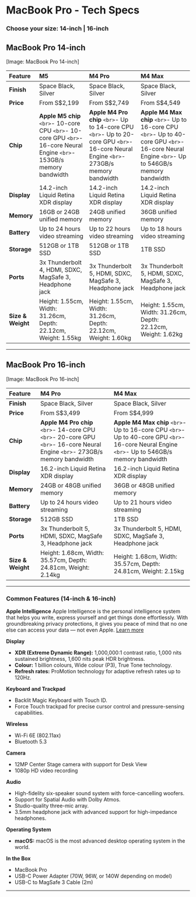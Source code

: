 # MacBook Pro - Tech Specs

### Choose your size: **14-inch** | 16-inch

## MacBook Pro 14-inch

[Image: MacBook Pro 14-inch]

| Feature                 | M5                                                                                                                                     | M4 Pro                                                                                                                                                 | M4 Max                                                                                                                                                       |
| :---------------------- | :------------------------------------------------------------------------------------------------------------------------------------- | :----------------------------------------------------------------------------------------------------------------------------------------------------- | :----------------------------------------------------------------------------------------------------------------------------------------------------------- |
| **Finish**        | Space Black, Silver                                                                                                                    | Space Black, Silver                                                                                                                                    | Space Black, Silver                                                                                                                                          |
| **Price**         | From S$2,199 | From S$2,749                                                                                                            | From S$4,549                                                                                                                                           |                                                                                                                                                              |
| **Chip**          | **Apple M5 chip** `<br>`- 10-core CPU `<br>`- 10-core GPU `<br>`- 16-core Neural Engine `<br>`- 153GB/s memory bandwidth | **Apple M4 Pro chip** `<br>`- Up to 14-core CPU `<br>`- Up to 20-core GPU `<br>`- 16-core Neural Engine `<br>`- 273GB/s memory bandwidth | **Apple M4 Max chip** `<br>`- Up to 16-core CPU `<br>`- Up to 40-core GPU `<br>`- 16-core Neural Engine `<br>`- Up to 546GB/s memory bandwidth |
| **Display**       | 14.2-inch Liquid Retina XDR display                                                                                                    | 14.2-inch Liquid Retina XDR display                                                                                                                    | 14.2-inch Liquid Retina XDR display                                                                                                                          |
| **Memory**        | 16GB or 24GB unified memory                                                                                                            | 24GB unified memory                                                                                                                                    | 36GB unified memory                                                                                                                                          |
| **Battery**       | Up to 24 hours video streaming                                                                                                         | Up to 22 hours video streaming                                                                                                                         | Up to 18 hours video streaming                                                                                                                               |
| **Storage**       | 512GB or 1TB SSD                                                                                                                       | 512GB or 1TB SSD                                                                                                                                       | 1TB SSD                                                                                                                                                      |
| **Ports**         | 3x Thunderbolt 4, HDMI, SDXC, MagSafe 3, Headphone jack                                                                                | 3x Thunderbolt 5, HDMI, SDXC, MagSafe 3, Headphone jack                                                                                                | 3x Thunderbolt 5, HDMI, SDXC, MagSafe 3, Headphone jack                                                                                                      |
| **Size & Weight** | Height: 1.55cm, Width: 31.26cm, Depth: 22.12cm, Weight: 1.55kg                                                                         | Height: 1.55cm, Width: 31.26cm, Depth: 22.12cm, Weight: 1.60kg                                                                                         | Height: 1.55cm, Width: 31.26cm, Depth: 22.12cm, Weight: 1.62kg                                                                                               |

---

## MacBook Pro 16-inch

[Image: MacBook Pro 16-inch]

| Feature                 | M4 Pro                                                                                                                                     | M4 Max                                                                                                                                                       |
| :---------------------- | :----------------------------------------------------------------------------------------------------------------------------------------- | :----------------------------------------------------------------------------------------------------------------------------------------------------------- |
| **Finish**        | Space Black, Silver                                                                                                                        | Space Black, Silver                                                                                                                                          |
| **Price**         | From S$3,499 | From S$4,999                                                                                                                |                                                                                                                                                              |
| **Chip**          | **Apple M4 Pro chip** `<br>`- 14-core CPU `<br>`- 20-core GPU `<br>`- 16-core Neural Engine `<br>`- 273GB/s memory bandwidth | **Apple M4 Max chip** `<br>`- Up to 16-core CPU `<br>`- Up to 40-core GPU `<br>`- 16-core Neural Engine `<br>`- Up to 546GB/s memory bandwidth |
| **Display**       | 16.2-inch Liquid Retina XDR display                                                                                                        | 16.2-inch Liquid Retina XDR display                                                                                                                          |
| **Memory**        | 24GB or 48GB unified memory                                                                                                                | 36GB or 48GB unified memory                                                                                                                                  |
| **Battery**       | Up to 24 hours video streaming                                                                                                             | Up to 21 hours video streaming                                                                                                                               |
| **Storage**       | 512GB SSD                                                                                                                                  | 1TB SSD                                                                                                                                                      |
| **Ports**         | 3x Thunderbolt 5, HDMI, SDXC, MagSafe 3, Headphone jack                                                                                    | 3x Thunderbolt 5, HDMI, SDXC, MagSafe 3, Headphone jack                                                                                                      |
| **Size & Weight** | Height: 1.68cm, Width: 35.57cm, Depth: 24.81cm, Weight: 2.14kg                                                                             | Height: 1.68cm, Width: 35.57cm, Depth: 24.81cm, Weight: 2.15kg                                                                                               |

---

### Common Features (14-inch & 16-inch)

**Apple Intelligence**
Apple Intelligence is the personal intelligence system that helps you write, express yourself and get things done effortlessly. With groundbreaking privacy protections, it gives you peace of mind that no one else can access your data — not even Apple. [Learn more](https://www.apple.com/sg/apple-intelligence/)

**Display**

* **XDR (Extreme Dynamic Range):** 1,000,000:1 contrast ratio, 1,000 nits sustained brightness, 1,600 nits peak HDR brightness.
* **Colour:** 1 billion colours, Wide colour (P3), True Tone technology.
* **Refresh rates:** ProMotion technology for adaptive refresh rates up to 120Hz.

**Keyboard and Trackpad**

* Backlit Magic Keyboard with Touch ID.
* Force Touch trackpad for precise cursor control and pressure-sensing capabilities.

**Wireless**

* Wi-Fi 6E (802.11ax)
* Bluetooth 5.3

**Camera**

* 12MP Center Stage camera with support for Desk View
* 1080p HD video recording

**Audio**

* High-fidelity six-speaker sound system with force-cancelling woofers.
* Support for Spatial Audio with Dolby Atmos.
* Studio-quality three-mic array.
* 3.5mm headphone jack with advanced support for high-impedance headphones.

**Operating System**

* **macOS:** macOS is the most advanced desktop operating system in the world.

**In the Box**

* MacBook Pro
* USB-C Power Adapter (70W, 96W, or 140W depending on model)
* USB-C to MagSafe 3 Cable (2m)

---
